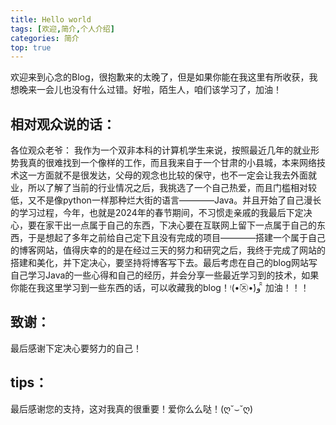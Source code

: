 ```yaml
---
title: Hello world
tags: [欢迎,简介,个人介绍]
categories: 简介
top: true
---
```

欢迎来到心念的Blog，很抱歉来的太晚了，但是如果你能在我这里有所收获，我想晚来一会儿也没有什么过错。好啦，陌生人，咱们该学习了，加油！

## 相对观众说的话：
各位观众老爷：
    我作为一个双非本科的计算机学生来说，按照最近几年的就业形势我真的很难找到一个像样的工作，而且我来自于一个甘肃的小县城，本来网络技术这一方面就不是很发达，父母的观念也比较的保守，也不一定会让我去外面就业，所以了解了当前的行业情况之后，我挑选了一个自己热爱，而且门槛相对较低，又不是像python一样那种烂大街的语言————Java。并且开始了自己漫长的学习过程，今年，也就是2024年的春节期间，不习惯走亲戚的我最后下定决心，要在家干出一点属于自己的东西，下决心要在互联网上留下一点属于自己的东西，于是想起了多年之前给自己定下且没有完成的项目————搭建一个属于自己的博客网站，值得庆幸的的是在经过三天的努力和研究之后，我终于完成了网站的搭建和美化，并下定决心，要坚持将博客写下去。最后考虑在自己的blog网站写自己学习Java的一些心得和自己的经历，并会分享一些最近学习到的技术，如果你能在我这里学习到一些东西的话，可以收藏我的blog！ᵎ(•̀㉨•́)و ̑̑ 加油！！！
## 致谢：
最后感谢下定决心要努力的自己！
## tips：
最后感谢您的支持，这对我真的很重要！爱你么么哒！(ღ˘⌣˘ღ)